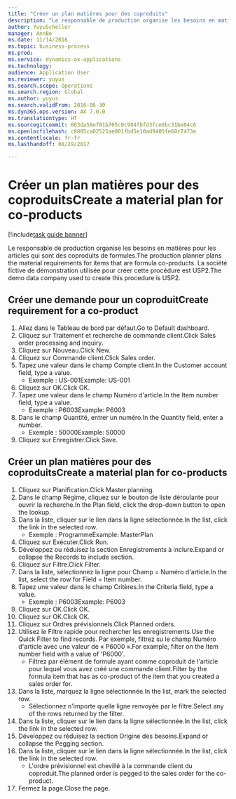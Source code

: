 ```yaml
--- 
title: "Créer un plan matières pour des coproduits"
description: "Le responsable de production organise les besoins en matières pour les articles qui sont des coproduits de formules."
author: YuyuScheller
manager: AnnBe
ms.date: 11/14/2016
ms.topic: business-process
ms.prod: 
ms.service: dynamics-ax-applications
ms.technology: 
audience: Application User
ms.reviewer: yuyus
ms.search.scope: Operations
ms.search.region: Global
ms.author: yuyus
ms.search.validFrom: 2016-06-30
ms.dyn365.ops.version: AX 7.0.0
ms.translationtype: HT
ms.sourcegitcommit: 663da58ef01b705c0c984fbfd3fce8bc31be04c6
ms.openlocfilehash: c8805ca02525ae001fbd5e10ad9405fe60c7473e
ms.contentlocale: fr-fr
ms.lasthandoff: 08/29/2017

---
```

# <a name="create-a-material-plan-for-co-products"></a><span data-ttu-id="cadc4-103">Créer un plan matières pour des coproduits</span><span class="sxs-lookup"><span data-stu-id="cadc4-103">Create a material plan for co-products</span></span>

[!include[task guide banner](../../includes/task-guide-banner.md)]

<span data-ttu-id="cadc4-104">Le responsable de production organise les besoins en matières pour les articles qui sont des coproduits de formules.</span><span class="sxs-lookup"><span data-stu-id="cadc4-104">The production planner plans the material requirements for items that are formula co-products.</span></span> <span data-ttu-id="cadc4-105">La société fictive de démonstration utilisée pour créer cette procédure est USP2.</span><span class="sxs-lookup"><span data-stu-id="cadc4-105">The demo data company used to create this procedure is USP2.</span></span>


## <a name="create-requirement-for-a-co-product"></a><span data-ttu-id="cadc4-106">Créer une demande pour un coproduit</span><span class="sxs-lookup"><span data-stu-id="cadc4-106">Create requirement for a co-product</span></span>
1. <span data-ttu-id="cadc4-107">Allez dans le Tableau de bord par défaut.</span><span class="sxs-lookup"><span data-stu-id="cadc4-107">Go to Default dashboard.</span></span>
2. <span data-ttu-id="cadc4-108">Cliquez sur Traitement et recherche de commande client.</span><span class="sxs-lookup"><span data-stu-id="cadc4-108">Click Sales order processing and inquiry.</span></span>
3. <span data-ttu-id="cadc4-109">Cliquez sur Nouveau.</span><span class="sxs-lookup"><span data-stu-id="cadc4-109">Click New.</span></span>
4. <span data-ttu-id="cadc4-110">Cliquez sur Commande client.</span><span class="sxs-lookup"><span data-stu-id="cadc4-110">Click Sales order.</span></span>
5. <span data-ttu-id="cadc4-111">Tapez une valeur dans le champ Compte client.</span><span class="sxs-lookup"><span data-stu-id="cadc4-111">In the Customer account field, type a value.</span></span>
    * <span data-ttu-id="cadc4-112">Exemple : US-001</span><span class="sxs-lookup"><span data-stu-id="cadc4-112">Example: US-001</span></span>  
6. <span data-ttu-id="cadc4-113">Cliquez sur OK.</span><span class="sxs-lookup"><span data-stu-id="cadc4-113">Click OK.</span></span>
7. <span data-ttu-id="cadc4-114">Tapez une valeur dans le champ Numéro d'article.</span><span class="sxs-lookup"><span data-stu-id="cadc4-114">In the Item number field, type a value.</span></span>
    * <span data-ttu-id="cadc4-115">Exemple : P6003</span><span class="sxs-lookup"><span data-stu-id="cadc4-115">Example: P6003</span></span>  
8. <span data-ttu-id="cadc4-116">Dans le champ Quantité, entrer un numéro.</span><span class="sxs-lookup"><span data-stu-id="cadc4-116">In the Quantity field, enter a number.</span></span>
    * <span data-ttu-id="cadc4-117">Exemple : 50000</span><span class="sxs-lookup"><span data-stu-id="cadc4-117">Example: 50000</span></span>  
9. <span data-ttu-id="cadc4-118">Cliquez sur Enregistrer.</span><span class="sxs-lookup"><span data-stu-id="cadc4-118">Click Save.</span></span>

## <a name="create-a-material-plan-for-co-products"></a><span data-ttu-id="cadc4-119">Créer un plan matières pour des coproduits</span><span class="sxs-lookup"><span data-stu-id="cadc4-119">Create a material plan for co-products</span></span>
1. <span data-ttu-id="cadc4-120">Cliquez sur Planification.</span><span class="sxs-lookup"><span data-stu-id="cadc4-120">Click Master planning.</span></span>
2. <span data-ttu-id="cadc4-121">Dans le champ Régime, cliquez sur le bouton de liste déroulante pour ouvrir la recherche.</span><span class="sxs-lookup"><span data-stu-id="cadc4-121">In the Plan field, click the drop-down button to open the lookup.</span></span>
3. <span data-ttu-id="cadc4-122">Dans la liste, cliquer sur le lien dans la ligne sélectionnée.</span><span class="sxs-lookup"><span data-stu-id="cadc4-122">In the list, click the link in the selected row.</span></span>
    * <span data-ttu-id="cadc4-123">Exemple : Programme</span><span class="sxs-lookup"><span data-stu-id="cadc4-123">Example: MasterPlan</span></span>  
4. <span data-ttu-id="cadc4-124">Cliquez sur Exécuter.</span><span class="sxs-lookup"><span data-stu-id="cadc4-124">Click Run.</span></span>
5. <span data-ttu-id="cadc4-125">Développez ou réduisez la section Enregistrements à inclure.</span><span class="sxs-lookup"><span data-stu-id="cadc4-125">Expand or collapse the Records to include section.</span></span>
6. <span data-ttu-id="cadc4-126">Cliquez sur Filtre.</span><span class="sxs-lookup"><span data-stu-id="cadc4-126">Click Filter.</span></span>
7. <span data-ttu-id="cadc4-127">Dans la liste, sélectionnez la ligne pour Champ = Numéro d'article.</span><span class="sxs-lookup"><span data-stu-id="cadc4-127">In the list, select the row for Field = Item number.</span></span>
8. <span data-ttu-id="cadc4-128">Tapez une valeur dans le champ Critères.</span><span class="sxs-lookup"><span data-stu-id="cadc4-128">In the Criteria field, type a value.</span></span>
    * <span data-ttu-id="cadc4-129">Exemple : P6003</span><span class="sxs-lookup"><span data-stu-id="cadc4-129">Example: P6003</span></span>  
9. <span data-ttu-id="cadc4-130">Cliquez sur OK.</span><span class="sxs-lookup"><span data-stu-id="cadc4-130">Click OK.</span></span>
10. <span data-ttu-id="cadc4-131">Cliquez sur OK.</span><span class="sxs-lookup"><span data-stu-id="cadc4-131">Click OK.</span></span>
11. <span data-ttu-id="cadc4-132">Cliquez sur Ordres prévisionnels.</span><span class="sxs-lookup"><span data-stu-id="cadc4-132">Click Planned orders.</span></span>
12. <span data-ttu-id="cadc4-133">Utilisez le Filtre rapide pour rechercher les enregistrements.</span><span class="sxs-lookup"><span data-stu-id="cadc4-133">Use the Quick Filter to find records.</span></span> <span data-ttu-id="cadc4-134">Par exemple, filtrez su le champ Numéro d'article avec une valeur de « P6000 ».</span><span class="sxs-lookup"><span data-stu-id="cadc4-134">For example, filter on the Item number field with a value of 'P6000'.</span></span>
    * <span data-ttu-id="cadc4-135">Filtrez par élément de formule ayant comme coproduit de l'article pour lequel vous avez créé une commande client.</span><span class="sxs-lookup"><span data-stu-id="cadc4-135">Filter by the formula item that has as co-product of the item that you created a sales order for.</span></span>  
13. <span data-ttu-id="cadc4-136">Dans la liste, marquez la ligne sélectionnée.</span><span class="sxs-lookup"><span data-stu-id="cadc4-136">In the list, mark the selected row.</span></span>
    * <span data-ttu-id="cadc4-137">Sélectionnez n'importe quelle ligne renvoyée par le filtre.</span><span class="sxs-lookup"><span data-stu-id="cadc4-137">Select any of the rows returned by the filter.</span></span>  
14. <span data-ttu-id="cadc4-138">Dans la liste, cliquer sur le lien dans la ligne sélectionnée.</span><span class="sxs-lookup"><span data-stu-id="cadc4-138">In the list, click the link in the selected row.</span></span>
15. <span data-ttu-id="cadc4-139">Développez ou réduisez la section Origine des besoins.</span><span class="sxs-lookup"><span data-stu-id="cadc4-139">Expand or collapse the Pegging section.</span></span>
16. <span data-ttu-id="cadc4-140">Dans la liste, cliquer sur le lien dans la ligne sélectionnée.</span><span class="sxs-lookup"><span data-stu-id="cadc4-140">In the list, click the link in the selected row.</span></span>
    * <span data-ttu-id="cadc4-141">L'ordre prévisionnel est chevillé à la commande client du coproduit.</span><span class="sxs-lookup"><span data-stu-id="cadc4-141">The planned order is pegged to the sales order for the co-product.</span></span>  
17. <span data-ttu-id="cadc4-142">Fermez la page.</span><span class="sxs-lookup"><span data-stu-id="cadc4-142">Close the page.</span></span>



